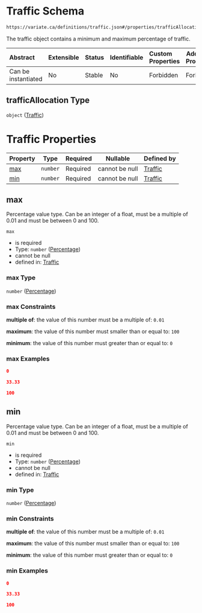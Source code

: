 # Traffic Schema

```txt
https://variate.ca/definitions/traffic.json#/properties/trafficAllocation
```

The traffic object contains a minimum and maximum percentage of traffic.


| Abstract            | Extensible | Status | Identifiable | Custom Properties | Additional Properties | Access Restrictions | Defined In                                                                                 |
| :------------------ | ---------- | ------ | ------------ | :---------------- | --------------------- | ------------------- | ------------------------------------------------------------------------------------------ |
| Can be instantiated | No         | Stable | No           | Forbidden         | Forbidden             | none                | [variation.schema.json\*](../out/definitions/variation.schema.json "open original schema") |

## trafficAllocation Type

`object` ([Traffic](variation-properties-traffic.md))

# Traffic Properties

| Property    | Type     | Required | Nullable       | Defined by                                                                                                          |
| :---------- | -------- | -------- | -------------- | :------------------------------------------------------------------------------------------------------------------ |
| [max](#max) | `number` | Required | cannot be null | [Traffic](traffic-properties-percentage.md "https&#x3A;//variate.ca/definitions/percentage.json#/properties/max")   |
| [min](#min) | `number` | Required | cannot be null | [Traffic](traffic-properties-percentage-1.md "https&#x3A;//variate.ca/definitions/percentage.json#/properties/min") |

## max

Percentage value type. Can be an integer of a float, must be a multiple of 0.01 and must be between 0 and 100.


`max`

-   is required
-   Type: `number` ([Percentage](traffic-properties-percentage-1.md))
-   cannot be null
-   defined in: [Traffic](traffic-properties-percentage-1.md "https&#x3A;//variate.ca/definitions/percentage.json#/properties/max")

### max Type

`number` ([Percentage](traffic-properties-percentage-1.md))

### max Constraints

**multiple of**: the value of this number must be a multiple of: `0.01`

**maximum**: the value of this number must smaller than or equal to: `100`

**minimum**: the value of this number must greater than or equal to: `0`

### max Examples

```json
0
```

```json
33.33
```

```json
100
```

## min

Percentage value type. Can be an integer of a float, must be a multiple of 0.01 and must be between 0 and 100.


`min`

-   is required
-   Type: `number` ([Percentage](traffic-properties-percentage-1.md))
-   cannot be null
-   defined in: [Traffic](traffic-properties-percentage-1.md "https&#x3A;//variate.ca/definitions/percentage.json#/properties/min")

### min Type

`number` ([Percentage](traffic-properties-percentage-1.md))

### min Constraints

**multiple of**: the value of this number must be a multiple of: `0.01`

**maximum**: the value of this number must smaller than or equal to: `100`

**minimum**: the value of this number must greater than or equal to: `0`

### min Examples

```json
0
```

```json
33.33
```

```json
100
```
